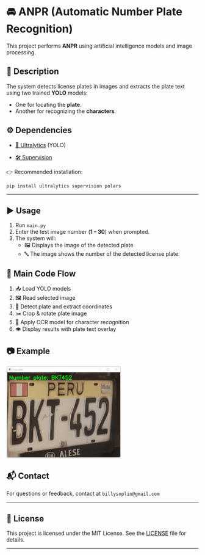 # 🚘 ANPR (Automatic Number Plate Recognition)

This project performs **ANPR** using artificial intelligence models and image processing.  



## 📖 Description  
The system detects license plates in images and extracts the plate text using two trained **YOLO** models:  
- One for locating the **plate**.  
- Another for recognizing the **characters**.  


## ⚙️ Dependencies 

- [🔗 Ultralytics](https://github.com/ultralytics/ultralytics) (YOLO)  

- [🛠️ Supervision](https://github.com/roboflow/supervision)  


👉 Recommended installation:  
```bash
pip install ultralytics supervision polars
```

---

## ▶️ Usage  
1. Run `main.py`  
2. Enter the test image number (**1 – 30**) when prompted.  
3. The system will:  
   - 🖼️ Displays the image of the detected plate
   - 🔤 The image shows the number of the detected license plate.  


## 🔄 Main Code Flow  
1. 📥 Load YOLO models  
2. 🖼️ Read selected image  
3. 🎯 Detect plate and extract coordinates  
4. ✂️ Crop & rotate plate image  
5. 🤖 Apply OCR model for character recognition  
6. 👁️ Display results with plate text overlay  


## 📷 Example

<img src="example.png" alt="Ejemplo" width="300"/>

## 📬 Contact

For questions or feedback, contact at `billysoplin@gmail.com`

---

## 📄 License

This project is licensed under the MIT License. See the [LICENSE](LICENSE) file for details.

---